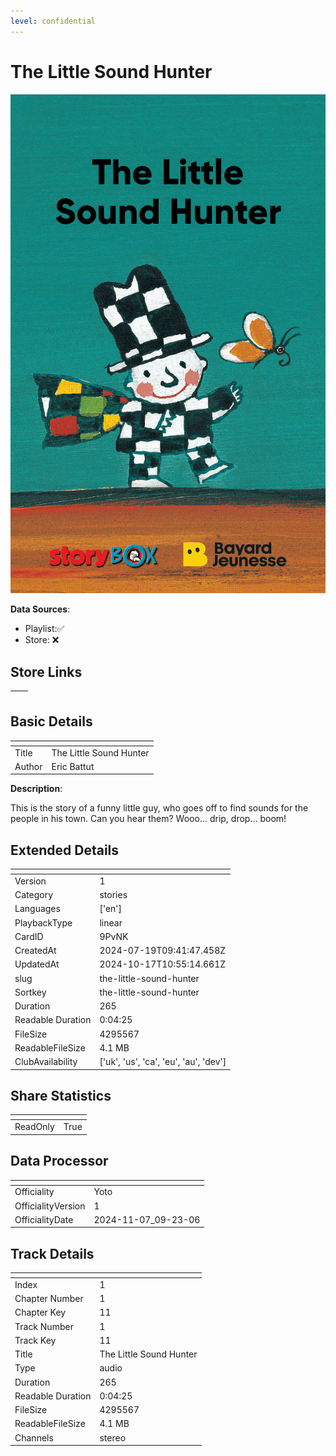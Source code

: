 ```yaml
---
level: confidential
---
```

# The Little Sound Hunter

![card_[9PvNK].png](../../img/cards/card_[9PvNK].png)

**Data Sources**: 

- Playlist:✅
- Store: ❌


## Store Links

| <!-- --> | <!-- --> |
| - | - |


## Basic Details

| <!-- --> | <!-- --> |
| - | - |
| Title | The Little Sound Hunter |
| Author | Eric Battut |

**Description**:

This is the story of a funny little guy, who goes off to find sounds for the people in his town. Can you hear them? Wooo... drip, drop... boom!


## Extended Details

| <!-- --> | <!-- --> |
| - | - |
| Version | 1 |
| Category | stories |
| Languages | ['en'] |
| PlaybackType | linear |
| CardID | 9PvNK |
| CreatedAt | 2024-07-19T09:41:47.458Z |
| UpdatedAt | 2024-10-17T10:55:14.661Z |
| slug | the-little-sound-hunter |
| Sortkey | the-little-sound-hunter |
| Duration | 265 |
| Readable Duration | 0:04:25 |
| FileSize | 4295567 |
| ReadableFileSize | 4.1 MB |
| ClubAvailability | ['uk', 'us', 'ca', 'eu', 'au', 'dev'] |


## Share Statistics

| <!-- --> | <!-- --> |
| - | - |
| ReadOnly | True |


## Data Processor

| <!-- --> | <!-- --> |
| - | - |
| Officiality | Yoto
| OfficialityVersion | 1
| OfficialityDate | 2024-11-07_09-23-06


## Track Details

| <!-- --> | <!-- --> |
| - | - |
| Index | 1 |
| Chapter Number | 1 |
| Chapter Key | 11 |
| Track Number | 1 |
| Track Key | 11 |
| Title | The Little Sound Hunter |
| Type | audio |
| Duration | 265 |
| Readable Duration | 0:04:25 |
| FileSize | 4295567 |
| ReadableFileSize | 4.1 MB |
| Channels | stereo |

